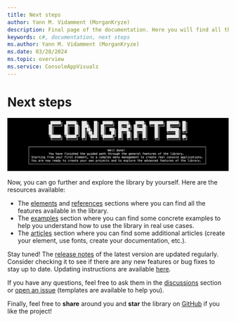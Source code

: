 ```yaml
---
title: Next steps
author: Yann M. Vidamment (MorganKryze)
description: Final page of the documentation. Here you will find all the resources available to go further with the library.
keywords: c#, documentation, next steps
ms.author: Yann M. Vidamment (MorganKryze)
ms.date: 03/28/2024
ms.topic: overview
ms.service: ConsoleAppVisuals
---
```


# Next steps

![Congrats](../assets/img/jpg/conclusion/congrats.jpg)

Now, you can go further and explore the library by yourself. Here are the resources available:

- The [elements](https://morgankryze.github.io/ConsoleAppVisuals/2-elements/index.html) and [references](https://morgankryze.github.io/ConsoleAppVisuals/3-references/index.html) sections where you can find all the features available in the library.
- The [examples](https://morgankryze.github.io/ConsoleAppVisuals/4-examples/index.html) section where you can find some concrete examples to help you understand how to use the library in real use cases.
- The [articles](https://morgankryze.github.io/ConsoleAppVisuals/5-articles/index.html) section where you can find some additional articles (create your element, use fonts, create your documentation, etc.).

Stay tuned! The [release notes](https://github.com/MorganKryze/ConsoleAppVisuals/releases) of the latest version are updated regularly. Consider checking it to see if there are any new features or bug fixes to stay up to date. Updating instructions are available [here](https://morgankryze.github.io/ConsoleAppVisuals/1-introduction/first_app.html?tabs=cli#setup).

If you have any questions, feel free to ask them in the [discussions](https://github.com/MorganKryze/ConsoleAppVisuals/discussions) section or [open an issue](https://github.com/MorganKryze/ConsoleAppVisuals/issues) (templates are available to help you).

Finally, feel free to **share** around you and **star** the library on [GitHub](https://github.com/MorganKryze/ConsoleAppVisuals/) if you like the project!
